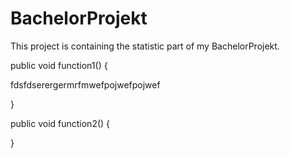 # BachelorProjekt

This project is containing the statistic part of my BachelorProjekt.

public void function1() {

fdsfdserergermrfmwefpojwefpojwef

}

public void function2() {

}